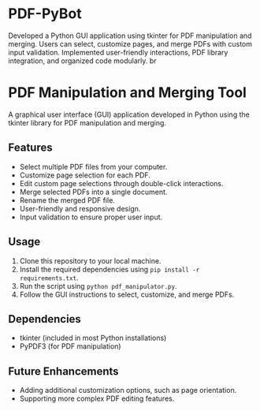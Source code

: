 # PDF-PyBot
Developed a Python GUI application using tkinter for PDF manipulation and merging. Users can select, customize pages, and merge PDFs with custom input validation. Implemented user-friendly interactions, PDF library integration, and organized code modularly.
br
# PDF Manipulation and Merging Tool

A graphical user interface (GUI) application developed in Python using the tkinter library for PDF manipulation and merging.

## Features

- Select multiple PDF files from your computer.
- Customize page selection for each PDF.
- Edit custom page selections through double-click interactions.
- Merge selected PDFs into a single document.
- Rename the merged PDF file.
- User-friendly and responsive design.
- Input validation to ensure proper user input.

## Usage

1. Clone this repository to your local machine.
2. Install the required dependencies using `pip install -r requirements.txt`.
3. Run the script using `python pdf_manipulator.py`.
4. Follow the GUI instructions to select, customize, and merge PDFs.

## Dependencies

- tkinter (included in most Python installations)
- PyPDF3 (for PDF manipulation)

## Future Enhancements

- Adding additional customization options, such as page orientation.
- Supporting more complex PDF editing features.

